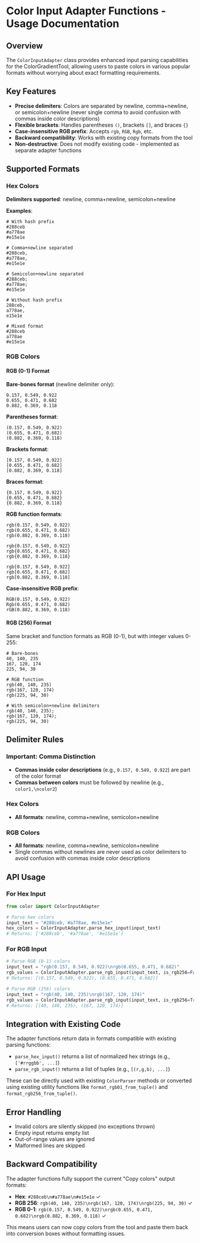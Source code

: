 # Color Input Adapter Functions - Usage Documentation

## Overview

The `ColorInputAdapter` class provides enhanced input parsing capabilities for the ColorGradientTool, allowing users to paste colors in various popular formats without worrying about exact formatting requirements.

## Key Features

- **Precise delimiters**: Colors are separated by newline, comma+newline, or semicolon+newline (never single comma to avoid confusion with commas inside color descriptions)
- **Flexible brackets**: Handles parentheses `()`, brackets `[]`, and braces `{}`
- **Case-insensitive RGB prefix**: Accepts `rgb`, `RGB`, `Rgb`, etc.
- **Backward compatibility**: Works with existing copy formats from the tool
- **Non-destructive**: Does not modify existing code - implemented as separate adapter functions

## Supported Formats

### Hex Colors

**Delimiters supported**: newline, comma+newline, semicolon+newline

**Examples**:
```
# With hash prefix
#288ceb
#a778ae
#e15e1e

# Comma+newline separated
#288ceb,
#a778ae,
#e15e1e

# Semicolon+newline separated
#288ceb;
#a778ae;
#e15e1e

# Without hash prefix
288ceb,
a778ae,
e15e1e

# Mixed format
#288ceb
a778ae
#e15e1e
```

### RGB Colors

#### RGB (0-1) Format

**Bare-bones format** (newline delimiter only):
```
0.157, 0.549, 0.922
0.655, 0.471, 0.682
0.882, 0.369, 0.118
```

**Parentheses format**:
```
(0.157, 0.549, 0.922)
(0.655, 0.471, 0.682)
(0.882, 0.369, 0.118)
```

**Brackets format**:
```
[0.157, 0.549, 0.922]
[0.655, 0.471, 0.682]
[0.882, 0.369, 0.118]
```

**Braces format**:
```
{0.157, 0.549, 0.922}
{0.655, 0.471, 0.682}
{0.882, 0.369, 0.118}
```

**RGB function formats**:
```
rgb(0.157, 0.549, 0.922)
rgb(0.655, 0.471, 0.682)
rgb(0.882, 0.369, 0.118)

rgb{0.157, 0.549, 0.922}
rgb{0.655, 0.471, 0.682}
rgb{0.882, 0.369, 0.118}

rgb[0.157, 0.549, 0.922]
rgb[0.655, 0.471, 0.682]
rgb[0.882, 0.369, 0.118]
```

**Case-insensitive RGB prefix**:
```
RGB(0.157, 0.549, 0.922)
Rgb(0.655, 0.471, 0.682)
rGB(0.882, 0.369, 0.118)
```

#### RGB (256) Format

Same bracket and function formats as RGB (0-1), but with integer values 0-255:

```
# Bare-bones
40, 140, 235
167, 120, 174
225, 94, 30

# RGB function
rgb(40, 140, 235)
rgb(167, 120, 174)
rgb(225, 94, 30)

# With semicolon+newline delimiters
rgb(40, 140, 235);
rgb(167, 120, 174);
rgb(225, 94, 30)
```

## Delimiter Rules

### Important: Comma Distinction
- **Commas inside color descriptions** (e.g., `0.157, 0.549, 0.922`) are part of the color format
- **Commas between colors** must be followed by newline (e.g., `color1,\ncolor2`)

### Hex Colors
- **All formats**: newline, comma+newline, semicolon+newline

### RGB Colors  
- **All formats**: newline, comma+newline, semicolon+newline
- Single commas without newlines are never used as color delimiters to avoid confusion with commas inside color descriptions

## API Usage

### For Hex Input
```python
from color import ColorInputAdapter

# Parse hex colors
input_text = "#288ceb, #a778ae, #e15e1e"
hex_colors = ColorInputAdapter.parse_hex_input(input_text)
# Returns: ['#288ceb', '#a778ae', '#e15e1e']
```

### For RGB Input
```python
# Parse RGB (0-1) colors
input_text = "rgb(0.157, 0.549, 0.922)\nrgb(0.655, 0.471, 0.682)"
rgb_values = ColorInputAdapter.parse_rgb_input(input_text, is_rgb256=False)
# Returns: [(0.157, 0.549, 0.922), (0.655, 0.471, 0.682)]

# Parse RGB (256) colors  
input_text = "rgb(40, 140, 235)\nrgb(167, 120, 174)"
rgb_values = ColorInputAdapter.parse_rgb_input(input_text, is_rgb256=True)
# Returns: [(40, 140, 235), (167, 120, 174)]
```

## Integration with Existing Code

The adapter functions return data in formats compatible with existing parsing functions:

- `parse_hex_input()` returns a list of normalized hex strings (e.g., `['#rrggbb', ...]`)
- `parse_rgb_input()` returns a list of tuples (e.g., `[(r,g,b), ...]`)

These can be directly used with existing `ColorParser` methods or converted using existing utility functions like `format_rgb01_from_tuple()` and `format_rgb256_from_tuple()`.

## Error Handling

- Invalid colors are silently skipped (no exceptions thrown)
- Empty input returns empty list
- Out-of-range values are ignored
- Malformed lines are skipped

## Backward Compatibility

The adapter functions fully support the current "Copy colors" output formats:

- **Hex**: `#288ceb\n#a778ae\n#e15e1e` ✓
- **RGB 256**: `rgb(40, 140, 235)\nrgb(167, 120, 174)\nrgb(225, 94, 30)` ✓
- **RGB 0-1**: `rgb(0.157, 0.549, 0.922)\nrgb(0.655, 0.471, 0.682)\nrgb(0.882, 0.369, 0.118)` ✓

This means users can now copy colors from the tool and paste them back into conversion boxes without formatting issues.